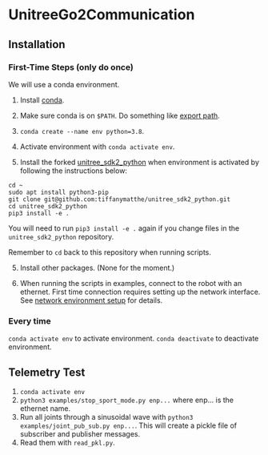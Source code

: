 # UnitreeGo2Communication

## Installation

### First-Time Steps (only do once)
We will use a conda environment.

1. Install [conda](https://docs.anaconda.com/miniconda/).

2. Make sure conda is on `$PATH`. Do something like [export path](https://stackoverflow.com/a/35246794).

3. `conda create --name env python=3.8`.

4. Activate environment with `conda activate env`.

4. Install the forked [unitree_sdk2_python](https://github.com/tiffanymatthe/unitree_sdk2_python) when environment is activated by following the instructions below:

```
cd ~
sudo apt install python3-pip
git clone git@github.com:tiffanymatthe/unitree_sdk2_python.git
cd unitree_sdk2_python
pip3 install -e .
```

You will need to run `pip3 install -e .` again if you change files in the `unitree_sdk2_python` repository.

Remember to `cd` back to this repository when running scripts.

5. Install other packages. (None for the moment.)

6. When running the scripts in examples, connect to the robot with an ethernet. First time connection requires setting up the network interface. See [network environment setup](https://support.unitree.com/home/en/developer/Quick_start) for details.

### Every time
`conda activate env` to activate environment.
`conda deactivate` to deactivate environment.

## Telemetry Test

1. `conda activate env`
2. `python3 examples/stop_sport_mode.py enp...` where enp... is the ethernet name.
3. Run all joints through a sinusoidal wave with `python3 examples/joint_pub_sub.py enp...`. This will create a pickle file of subscriber and publisher messages.
4. Read them with `read_pkl.py`.

